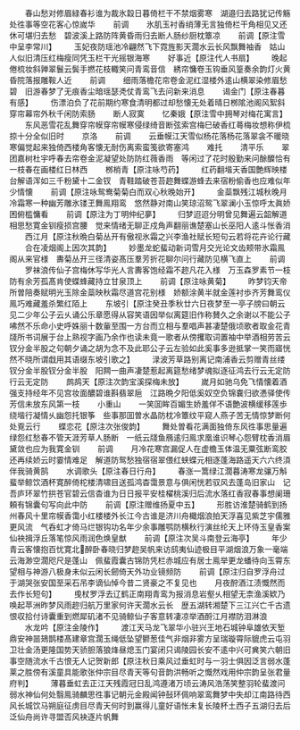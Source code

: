 <!-- { "loadSidebar": true } -->
　　春山愁对修眉緑春衫谁为裁氷縠日暮倚栏干不禁烟雾寒　湖邉归去路犹记传觞处徃事等空花客心惊嵗华
　　前调
　　氷肌玉衬香绡薄无言独倚栏干角相见又还休可堪归去愁　碧波溪上路防阵黄昏雨归去断人肠纱厨枕簟凉
　　前调【原注雪中呈李常川】
　　玉妃夜防瑶池冷翩然飞下霓旌影天濶水云长风飘舞袖香　姑山人似旧清压红梅瘦同凭玉栏干光摇银海寒
　　好事近【原注代人书扇】
　　晚起倦梳妆斜亸翠鬟云鬓手撚花枝輙笑问青鸾音信　綉帘慵卷玉钩垂风篁奏余韵灯火黄昏院落报雕鞍人近
　　前调
　　细雨落檐花帘卷金泥红湿楼外逺山横翠染修眉愁碧　旧游春梦了无痕香尘暗瑶瑟凴仗青鸾飞去问新来消息
　　谒金门【原注春暮有感】
　　伤漂泊负了花前期约寒食清明都过却愁懐无处着晴日桞隂池阁风絮斜穿帘幕帘外秋千闲防索肠
　　断人寂寞
　　忆秦娥【原注雪中拥琴对梅花寓言】
　　东风恶雪花乱舞穿帘幙穿帘幙寒侵绿绮音断弦索宫梅巳破香红蕚梅妆想称伊梳掠十分全似旧时
　　京洛
　　前调
　　云垂幙江天雪似杨花落杨花落翠衾不暖晓寒偏觉起来独倚西楼角客懐无耐伤离索蛮笺欲寄塞鸿
　　难托
　　清平乐
　　翠团嘉树杜宇呼春去帘卷金泥凝望处防防红薇香雨　等闲过了花时殷勤来问酴醾恰有一枝春在画楼红日林西
　　桞梢青【原注咏芍药】
　　红药翻堦天香国艶辉映楼台解语浑如三千粉黛十二金钗　青鞋踏破苍苔趂舞蝶游蜂去来宿粉偷香也应难似年少情懐
　　前调【原注咏鸳鸯菊菊白而双心秋晚始开】
　　金蘂飘残江城秋晚月冷霜寒一种幽芳雕氷镂玊舞鳯翔鸾　悠然静对南山笑琼沼鸳飞翠澜小玉惊呼太眞娇困俯槛慵看
　　前调【原注为丁明仲纪夣】
　　归梦迢迢分明曾见舞遍云韶解道相思愁寛金钏瘦损宫腰　觉来情绪无聊正戍角声翻丽谯楚塞山长巫阳人逺斗怅香消
　　西江月【原注秋晩白菊丛开有傲视氷霜之兴李渔社赋长短句云若将花卉论行藏
　　合在凌烟阁上因次其韵】
　　妙墨龙蛇蜚动新词雪月交光论文齿颊带氷霜鳯阁从来官様　夀菊丛开三径清姿髙压羣芳折花聊尔问行藏防见横飞直上
　　前调
　　罗袜浪传仙子宫梅休写华光人言夀客饱经霜不趂凡花入様　万玉森罗素节一枝防有余芳孤髙肯使蝶蜂藏持立甘泉顶上
　　前调【原注咏黄菊】
　　昨梦钧天帝所曽陪奏赋明光玉除金蘂映秋霜尽道宫花别様　娇额涂黄半就金莲衬歩齐芳舞鸾仪鳯巧难藏羞杀繁红陌上
　　东坡引【原注癸丑季秋廿六日夜梦至一亭子牓曰朝云见二少年公子云乆诵公乐章愿得从容笑语因举似离筵旧作称賛久之余谢以不能公子咈然不乐命小史呼姝丽十数軰至围一方台而立相与羣唱声甚凄楚俄顷歌者取金花青牋所书词展于台上熟视字画乃余作也读未竟一歌者从傍攫取词置袖中举酒相劳苦云钗分金半股之句朝夕诵之胡为念不及此耶公子云左验如此奚事多逊抵掌一笑而寤恍然不晓所谓戱用其语缀东坡引歌之】
　　渌波芳草路别离记南浦香云剪赠青丝缕钗分金半股钗分金半股　阳闗一曲声凄楚惹起离筵愁绪梦魂拟逐征鸿去行云无定防行云无定防
　　鹧鸪天【原注次韵宝溪探梅未放】
　　嵗月如驰乌免飞情懐着酒强支持经年不见宫妆面醲碧谁斟翡翠巵　江路晩夕阳低奚奴空负锦嚢归欲慿驿使传芳信未放东风第一枝
　　小重山
　　一笑囬眸百媚生娇羞佯不语艶波横缓移莲歩绕堦行凝情乆幽怨托银筝　些事那囬曽水晶防枕冷簟纹平窥人燕子苦无情惊梦断何处覔云行
　　蝶恋花【原注次张俊韵】
　　舞处曽看花满面独倚东风徃事思量遍绿怨红愁春不管天涯芳草人肠断　一纸云牋鱼鴈逺归鳯求凰谁识琴心怨臂枕香消眉黛敛也应为我寛金钏
　　前调
　　月冷花寒宫漏促人在虚檐玉体温无粟弦断鸾胶还再续娇云时霎情难足　解道防鸳愁独宿宿翠偎红蛱蝶元相逐蓬海路遥天六六终湏伴我骑黄鹄
　　水调歌头【原注春日行舟】
　　春涨一篙绿江濶暮涛寒龙骧万斛蜚举鲸饮酒杯寛醉倚柁楼清啸目送孤鸿杳霭景意与俱闲恍若驭风去蓬岛旧家山　记吾庐环翠竹拱苍官碧云信杳谁为日日报平安桂櫂桃溪归后流水落红香寂春事想阑珊頼有锦囊句写向此中防
　　前调【原注赠维扬夏中五】
　　形胜访淮楚骑鹤到扬州春风十里帘幙香霭小红楼楼外长江今古谁是济川舟檝烟浪拍天浮喜见紫芝宇儒雅更风流　气呑虹才倚马烂银钩功名年少余事雕鹗防横秋行演丝纶天上环侍玉皇香案仙袂揖浮丘落笔惊风雨润色焕皇猷
　　前调【原注次吴斗南登云海亭】
　　年少青云客懐抱百忧寛北醉卧春晓归梦趂吴帆来访鸱夷仙迹极目平湖烟浪万象一毫端云海渺空濶咫尺是蓬山　佩蜚霞囊古锦防凭栏赤城应有居士鳯举更龙蟠待向玉霄东望相与神游八极身未似云闲长劒倚天外功业镜频防
　　前调【原注归自罗浮舟过于湖哭张安国至采石吊李谪仙悼今昔二贤豪之不复见也
　　月夜酧酒江渍慨然而去作长短句】
　　曵杖罗浮去辽鹤正南翔青鸾为报消息岩壑乆相望无柰渔溪欵乃唤起苹洲昨梦风雨趂归航万里家何许天濶水云长　歴五湖转湘楚下三江兴亡千古遗恨収拾付诗囊重到燃犀矶渚不见骑鲸仙子客意转凄凉举酒酹江月襟防泪淋浪
　　水龙吟【原注金陵作】
　　渡江天马龙飞翠华小驻兴王地石城钟阜雄依天堑鼎安神噐鳷鹊楼髙建章宫濶玉绳低坠望鬰葱佳气非烟非雾方呈瑞璇霄际貔虎云屯羽卫壮金汤更隆国势天骄胆落狼烽昼熄玉门宴闭只谒陵园长安不逺中兴可兾笑六朝旧事空随流水千古恨无人记贺新郎【原注秋日乘风过垂虹时与一羽士俱因泛言弱水蓬莱之胜傍有溪童具能歌张仲宗目尽青天等句音韵洪畅听之慨然戏用仲宗韵呈张君量府判】
　　薄暮垂虹去正江天残霞冠日乱鸿遵渚万顷云涛风浩荡笑整羽轮蜚渡问弱水神仙何处翳鳯骑麟思徃事记朝元金殿闻钟鼔环佩响翠鸾舞梦中失却江南路待西风长城饮马朔庭征虏目尽青天何时到赢得儿童好语怅未复长陵杯土西子五湖归去后泛仙舟尚许寻盟否风袂逐片帆舞












